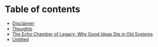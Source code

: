 # Table of contents

* [Disclaimer](README.md)
* [Thoughts](<README (1).md>)
* [The Echo Chamber of Legacy: Why Good Ideas Die in Old Systems](<Legacy Systems A Culture of Friction.md>)
* [Untitled](untitled.md)
